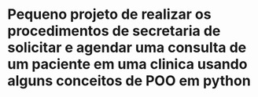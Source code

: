 # Pequeno projeto de realizar os procedimentos de secretaria de solicitar e agendar uma consulta de um paciente em uma clinica usando alguns conceitos de POO em python
